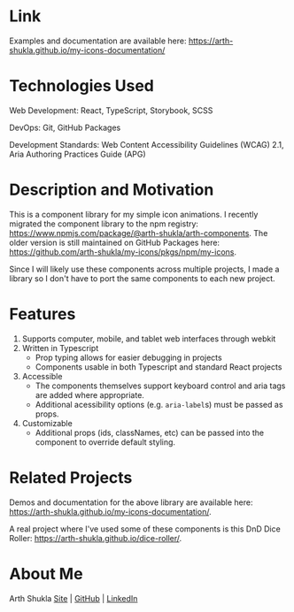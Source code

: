 # Link

Examples and documentation are available here: https://arth-shukla.github.io/my-icons-documentation/

# Technologies Used

Web Development: React, TypeScript, Storybook, SCSS

DevOps: Git, GitHub Packages

Development Standards: Web Content Accessibility Guidelines (WCAG) 2.1, Aria Authoring Practices Guide (APG)

# Description and Motivation

This is a component library for my simple icon animations. I recently migrated the component library to the npm registry: https://www.npmjs.com/package/@arth-shukla/arth-components. The older version is still maintained on GitHub Packages here: https://github.com/arth-shukla/my-icons/pkgs/npm/my-icons.

Since I will likely use these components across multiple projects, I made a library so I don't have to port the same components to each new project.

# Features

1. Supports computer, mobile, and tablet web interfaces through webkit
2. Written in Typescript
    - Prop typing allows for easier debugging in projects
    - Components usable in both Typescript and standard React projects
3. Accessible
    - The components themselves support keyboard control and aria tags are added where appropriate.
    - Additional acessibility options (e.g. `aria-label`s) must be passed as props.
4. Customizable
    - Additional props (ids, classNames, etc) can be passed into the component to override default styling.

# Related Projects

Demos and documentation for the above library are available here: https://arth-shukla.github.io/my-icons-documentation/.

A real project where I've used some of these components is this DnD Dice Roller: https://arth-shukla.github.io/dice-roller/.

# About Me

Arth Shukla [Site](https://arth.website) | [GitHub](https://github.com/arth-shukla) | [LinkedIn](https://www.linkedin.com/in/arth-shukla/)
